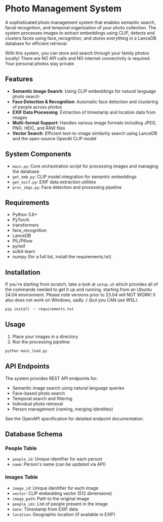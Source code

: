 # Photo Management System

A sophisticated photo management system that enables semantic search, facial recognition, and temporal organization of
your photo collection. The system processes images to extract embeddings using CLIP, detects and clusters faces using
face_recognition, and stores everything in a LanceDB database for efficient retrieval.

With this system, you can store and search through your family photos locally! There are NO API calls and NO internet
connectivity is required. Your personal photos stay private.

## Features

- **Semantic Image Search**: Using CLIP embeddings for natural language photo search
- **Face Detection & Recognition**: Automatic face detection and clustering of people across photos
- **EXIF Data Processing**: Extraction of timestamp and location data from images
- **Multi-format Support**: Handles various image formats including JPEG, PNG, HEIC, and RAW files
- **Vector Search**: Efficient text-to-image similarity search using LanceDB and the open-source OpenAI CLIP model

## System Components

- `main.py`: Core orchestration script for processing images and managing the database
- `get_emb.py`: CLIP model integration for semantic embeddings
- `get_exif.py`: EXIF data extraction utilities
- `proc_imgs.py`: Face detection and processing pipeline

## Requirements

- Python 3.8+
- PyTorch
- transformers
- face_recognition
- LanceDB
- PIL/Pillow
- pyheif
- scikit-learn
- numpy
  (for a full list, install the requirements.txt)

## Installation

If you're starting from scratch, take a look at `setup.sh` which provides all of the commands needed to get it up and
running, starting from an Ubuntu 24.04 environment. Please note versions prior to 23.04 will NOT WORK! It also does not
work on Windows, sadly :/ (but you CAN use WSL).

```bash
pip install -r requirements.txt
```

## Usage

1. Place your images in a directory
2. Run the processing pipeline:

```bash
python main_load.py
```

## API Endpoints

The system provides REST API endpoints for:

- Semantic image search using natural language queries
- Face-based photo search
- Temporal search and filtering
- Individual photo retrieval
- Person management (naming, merging identities)

See the OpenAPI specification for detailed endpoint documentation.

## Database Schema

### People Table

- `people_id`: Unique identifier for each person
- `name`: Person's name (can be updated via API)

### Images Table

- `image_id`: Unique identifier for each image
- `vector`: CLIP embedding vector (512 dimensions)
- `image_path`: Path to the original image
- `people_ids`: List of people present in the image
- `date`: Timestamp from EXIF data
- `location`: Geographic location (if available in EXIF)